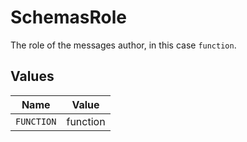 # SchemasRole

The role of the messages author, in this case `function`.


## Values

| Name       | Value      |
| ---------- | ---------- |
| `FUNCTION` | function   |